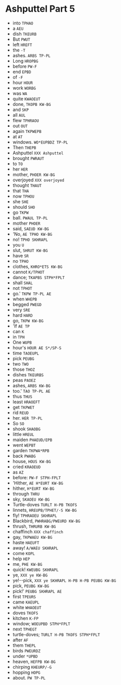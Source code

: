 # Ashputtel Part 5

* into `TPHAO`
* a `AEU`
* dish `TKEURB`
* But `PWUT`
* left `HREFT`
* the `-T`
* ashes. `ARBS TP-PL`
* Long `HROPBG`
* before `PW-F`
* end `EPBD`
* of `-F`
* hour `HOUR`
* work `WORBG`
* was `WA`
* quite `KWAOEUT`
* done, `TKOPB KW-BG`
* and `SKP`
* all `AUL`
* flew `TPHRAOU`
* out `OUT`
* again `TKPWEPB`
* at `AT`
* windows. `WO*EUPBDZ TP-PL`
* Then `THEPB`
* Ashputtel `XXX Ashputtel`
* brought `PWRAUT`
* to `TO`
* her `HER`
* mother, `PHOER KW-BG`
* overjoyed `XXX overjoyed`
* thought `THAUT`
* that `THA`
* now `TPHOU`
* she `SHE`
* should `SHO`
* go `TKPW`
* ball. `PWAUL TP-PL`
* mother `PHOER`
* said, `SAEUD KW-BG`
* 'No, `AE TPHO KW-BG`
* no! `TPHO SKHRAPL`
* you `U`
* slut, `SHRUT KW-BG`
* have `SR`
* no `TPHO`
* clothes, `KHRO*ETS KW-BG`
* cannot `K/TPHOT`
* dance; `TKAPBS STPH*FPLT`
* shall `SHAL`
* not `TPHOT`
* go.' `TKPW TP-PL AE`
* when `WHEPB`
* begged `PWEGD`
* very `SRE`
* hard `HARD`
* go, `TKPW KW-BG`
* 'If `AE TP`
* can `K`
* in `TPH`
* One `WUPB`
* hour's `HOUR AE S*/SP-S`
* time `TAOEUPL`
* pick `PEUBG`
* two `TWO`
* those `THOZ`
* dishes `TKEURBS`
* peas `PAOEZ`
* ashes, `ARBS KW-BG`
* too.' `TAO TP-PL AE`
* thus `THUS`
* least `HRAOEFT`
* get `TKPWET`
* rid `REUD`
* her. `HER TP-PL`
* So `SO`
* shook `SHAOBG`
* little `HREUL`
* maiden `PHAEUD/EPB`
* went `WEPBT`
* garden `TKPWA*RPB`
* back `PWABG`
* house, `HOUS KW-BG`
* cried `KRAOEUD`
* as `AZ`
* before: `PW-F STPH-FPLT`
* 'Hither, `AE H*EURT KW-BG`
* hither, `H*EURT KW-BG`
* through `THRU`
* sky, `SKAOEU KW-BG`
* Turtle-doves `TURLT H-PB TKOFS`
* linnets, `HREUPB/TPHET/-S KW-BG`
* fly! `TPHRAOEU SKHRAPL`
* Blackbird, `PWHRABG/PWEURD KW-BG`
* thrush, `THRURB KW-BG`
* chaffinch `XXX chaffinch`
* gay, `TKPWAEU KW-BG`
* haste `HAEUFT`
* away! `A/WAEU SKHRAPL`
* come `KOPL`
* help `HEP`
* me, `PHE KW-BG`
* quick! `KWEUBG SKHRAPL`
* ye, `XXX ye KW-BG`
* ye!--pick, `XXX ye SKHRAPL H-PB H-PB PEUBG KW-BG`
* pick, `PEUBG KW-BG`
* pick!' `PEUBG SKHRAPL AE`
* first `TPEURS`
* came `KAEUPL`
* white `WHAOEUT`
* doves `TKOFS`
* kitchen `K-FP`
* window; `WOEUPBD STPH*FPLT`
* next `TPHEGT`
* turtle-doves; `TURLT H-PB TKOFS STPH*FPLT`
* after `AF`
* them `THEPL`
* birds `PWEURDZ`
* under `*UPBD`
* heaven, `HEFPB KW-BG`
* chirping `KHEURP/-G`
* hopping `HOPG`
* about. `PW TP-PL`
